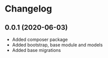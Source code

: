 Changelog
=========
 
## 0.0.1 (2020-06-03)
 * Added composer package
 * Added bootstrap, base module and models
 * Added base migrations
